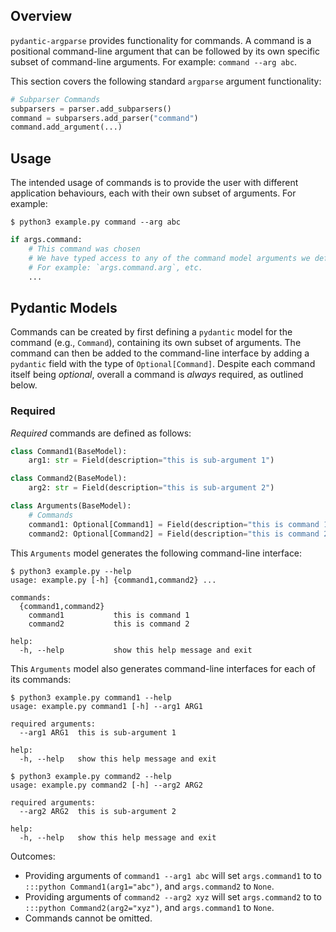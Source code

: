 ## Overview
`pydantic-argparse` provides functionality for commands. A command is a
positional command-line argument that can be followed by its own specific
subset of command-line arguments. For example: `command --arg abc`.

This section covers the following standard `argparse` argument functionality:

```python
# Subparser Commands
subparsers = parser.add_subparsers()
command = subparsers.add_parser("command")
command.add_argument(...)
```

## Usage
The intended usage of commands is to provide the user with different
application behaviours, each with their own subset of arguments. For example:

```console
$ python3 example.py command --arg abc
```

```python
if args.command:
    # This command was chosen
    # We have typed access to any of the command model arguments we defined
    # For example: `args.command.arg`, etc.
    ...
```

## Pydantic Models
Commands can be created by first defining a `pydantic` model for the command
(e.g., `Command`), containing its own subset of arguments. The command can then
be added to the command-line interface by adding a `pydantic` field with the
type of `Optional[Command]`. Despite each command itself being *optional*,
overall a command is *always* required, as outlined below.

### Required
*Required* commands are defined as follows:

```python
class Command1(BaseModel):
    arg1: str = Field(description="this is sub-argument 1")

class Command2(BaseModel):
    arg2: str = Field(description="this is sub-argument 2")

class Arguments(BaseModel):
    # Commands
    command1: Optional[Command1] = Field(description="this is command 1")
    command2: Optional[Command2] = Field(description="this is command 2")
```

This `Arguments` model generates the following command-line interface:

```console
$ python3 example.py --help
usage: example.py [-h] {command1,command2} ...

commands:
  {command1,command2}
    command1           this is command 1
    command2           this is command 2

help:
  -h, --help           show this help message and exit
```

This `Arguments` model also generates command-line interfaces for each of its
commands:

```console
$ python3 example.py command1 --help
usage: example.py command1 [-h] --arg1 ARG1

required arguments:
  --arg1 ARG1  this is sub-argument 1

help:
  -h, --help   show this help message and exit
```

```console
$ python3 example.py command2 --help
usage: example.py command2 [-h] --arg2 ARG2

required arguments:
  --arg2 ARG2  this is sub-argument 2

help:
  -h, --help   show this help message and exit
```

Outcomes:

* Providing arguments of `command1 --arg1 abc` will set `args.command1` to
  to `:::python Command1(arg1="abc")`, and `args.command2` to `None`.
* Providing arguments of `command2 --arg2 xyz` will set `args.command2` to
  to `:::python Command2(arg2="xyz")`, and `args.command1` to `None`.
* Commands cannot be omitted.
